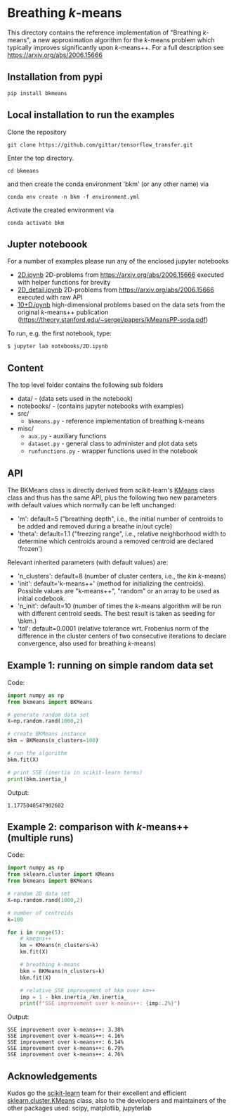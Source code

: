 
# Breathing *k*-means

This directory contains the reference implementation of "Breathing *k*-means", a new approximation algorithm for the $k$-means problem which typically improves significantly upon $k$-means++. For a full description see https://arxiv.org/abs/2006.15666 


## Installation from pypi
```
pip install bkmeans
```
## Local installation to run the examples
Clone the repository

```shell
git clone https://github.com/gittar/tensorflow_transfer.git
```
Enter the top directory.

```shell
cd bkmeans
```
 and then create the conda environment 'bkm' (or any other name) via

```shell
conda env create -n bkm -f environment.yml
```
Activate the created environment via

```shell
conda activate bkm
```

## Jupter noteboook

 For a number of examples please run any of the enclosed jupyter notebooks
 
 * [2D.ipynb](notebooks/2D.ipynb) 2D-problems from https://arxiv.org/abs/2006.15666 executed with helper functions for brevity
 * [2D_detail.ipynb](notebooks/2D_detail.ipynb) 2D-problems from https://arxiv.org/abs/2006.15666 executed with raw API
 * [10+D.ipynb](notebooks/10+D.ipynb) high-dimensional problems based on the data sets from the original $k$-means++ publication (https://theory.stanford.edu/~sergei/papers/kMeansPP-soda.pdf)

 To run, e.g. the first notebook, type:

```shell
$ jupyter lab notebooks/2D.ipynb
```

## Content
The top level folder contains the following sub folders
* data/ - (data sets used in the notebook)
* notebooks/ - (contains jupyter notebooks with examples)
* src/  
  * ``bkmeans.py`` - reference implementation of breathing k-means
* misc/
  * ``aux.py`` - auxiliary functions
  * `dataset.py` - general class to administer and plot data sets
  * `runfunctions.py`  - wrapper functions used in the notebook

## API

The BKMeans class is directly derived from scikit-learn's [KMeans](https://scikit-learn.org/stable/modules/generated/sklearn.cluster.KMeans.html#sklearn.cluster.KMeans) class class and thus has the same API, plus the following two new parameters with default values which normally can be left unchanged:
*  'm': default=5 ("breathing depth", i.e., the initial number of centroids to be added and removed during a breathe in/out cycle)
*  'theta': default=1.1 ("freezing range", i.e., relative neighborhood width to determine which centroids around a removed centroid are declared 'frozen')

Relevant inherited parameters (with default values) are:
*  'n\_clusters': default=8 (number of cluster centers, i.e., the *k*in *k*-means)
*  'init': default='k-means++' (method for initializing the centroids). Possible values are "k-means++", "random" or an array to be used as initial codebook.
*  'n\_init': default=10 (number of times the *k*-means algorithm will be run with different centroid seeds. The best result is taken as seeding for \bkm.)
*  'tol': default=0.0001 (relative tolerance wrt. Frobenius norm  of the difference in the cluster centers of two consecutive iterations to declare convergence, also used for breathing *k*-means)

## Example 1: running on simple random data set
Code:
```python
import numpy as np
from bkmeans import BKMeans

# generate random data set
X=np.random.rand(1000,2)

# create BKMeans instance
bkm = BKMeans(n_clusters=100)

# run the algorithm
bkm.fit(X)

# print SSE (inertia in scikit-learn terms)
print(bkm.inertia_)
```
Output:
```
1.1775040547902602
```

## Example 2: comparison with *k*-means++ (multiple runs)
Code:
```python
import numpy as np
from sklearn.cluster import KMeans
from bkmeans import BKMeans

# random 2D data set
X=np.random.rand(1000,2)

# number of centroids
k=100

for i in range(5):
    # kmeans++
    km = KMeans(n_clusters=k)
    km.fit(X)

    # breathing k-means
    bkm = BKMeans(n_clusters=k)
    bkm.fit(X)

    # relative SSE improvement of bkm over km++
    imp = 1 - bkm.inertia_/km.inertia_
    print(f"SSE improvement over k-means++: {imp:.2%}")
```
Output:

```
SSE improvement over k-means++: 3.38%
SSE improvement over k-means++: 4.16%
SSE improvement over k-means++: 6.14%
SSE improvement over k-means++: 6.79%
SSE improvement over k-means++: 4.76%
```

## Acknowledgements
Kudos go the [scikit-learn](https://scikit-learn.org/) team  for their excellent and efficient  [sklearn.cluster.KMeans](https://scikit-learn.org/stable/modules/generated/sklearn.cluster.KMeans.html#sklearn.cluster.KMeans) class, also to the developers and maintainers of the other packages used: scipy, matplotlib, jupyterlab


